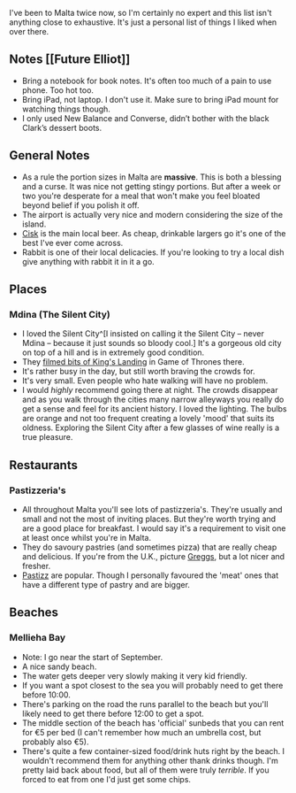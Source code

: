 
I've been to Malta twice now, so I'm certainly no expert and this list isn't anything close to exhaustive. It's just a personal list of things I liked when over there.

## Notes [[Future Elliot]]
- Bring a notebook for book notes. It's often too much of a pain to use phone. Too hot too.
- Bring iPad, not laptop. I don't use it. Make sure to bring iPad mount for watching things though.
- I only used New Balance and Converse, didn’t bother with the black Clark’s dessert boots.

## General Notes
- As a rule the portion sizes in Malta are **massive**. This is both a blessing and a curse. It was nice not getting stingy portions. But after a week or two you're desperate for a meal that won't make you feel bloated beyond belief if you polish it off.
- The airport is actually very nice and modern considering the size of the island.
- [Cisk](https://cisk.com/en/) is the main local beer. As cheap, drinkable largers go it's one of the best I've ever come across.
- Rabbit is one of their local delicacies. If you're looking to try a local dish give anything with rabbit it in it a go.

## Places

### Mdina (The Silent City)
- I loved the Silent City^[I insisted on calling it the Silent City – never Mdina – because it just sounds so bloody cool.] It's a gorgeous old city on top of a hill and is in extremely good condition.
- They [filmed bits of King's Landing](https://whatshotblog.com/mdina-game-of-thrones-malta/) in Game of Thrones there.
- It's rather busy in the day, but still worth braving the crowds for.
- It's very small. Even people who hate walking will have no problem. 
- I would *highly* recommend going there at night. The crowds disappear and as you walk through the cities many narrow alleyways you really do get a sense and feel for its ancient history. I loved the lighting. The bulbs are orange and not too frequent creating a lovely 'mood' that suits its oldness. Exploring the Silent City after a few glasses of wine really is a true pleasure.

## Restaurants

### Pastizzeria's
- All throughout Malta you'll see lots of pastizzeria's. They're usually and small and not the most of inviting places. But they're worth trying and are a good place for breakfast. I would say it's a requirement to visit one at least once whilst you're in Malta.
- They do savoury pastries (and sometimes pizza) that are really cheap and delicious. If you're from the U.K., picture [Greggs](https://en.wikipedia.org/wiki/Greggs), but a lot nicer and fresher.
- [Pastizz](https://en.wikipedia.org/wiki/Pastizz) are popular. Though I personally favoured the 'meat' ones that have a different type of pastry and are bigger.

## Beaches

### Mellieha Bay
- Note: I go near the start of September.
- A nice sandy beach.
- The water gets deeper very slowly making it very kid friendly.
- If you want a spot closest to the sea you will probably need to get there before 10:00.
- There's parking on the road the runs parallel to the beach but you'll likely need to get there before 12:00 to get a spot.
- The middle section of the beach has 'official' sunbeds that you can rent for €5 per bed (I can't remember how much an umbrella cost, but probably also €5).
- There's quite a few container-sized food/drink huts right by the beach. I wouldn't recommend them for anything other thank drinks though. I'm pretty laid back about food, but all of them were truly *terrible*. If you forced to eat from one I'd just get some chips.